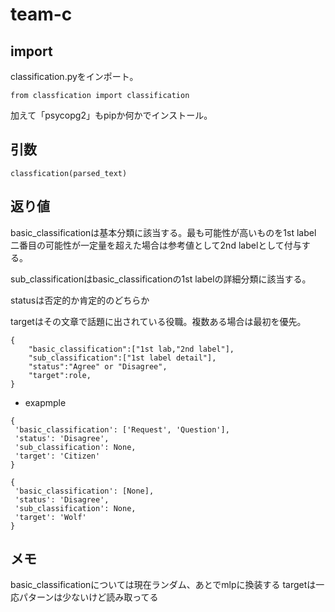 # team-c

## import

classification.pyをインポート。

```python=
from classfication import classification
```

加えて「psycopg2」もpipか何かでインストール。

## 引数

```python=
classfication(parsed_text)
```

## 返り値

basic_classificationは基本分類に該当する。最も可能性が高いものを1st label 二番目の可能性が一定量を超えた場合は参考値として2nd labelとして付与する。

sub_classificationはbasic_classificationの1st labelの詳細分類に該当する。

statusは否定的か肯定的のどちらか

targetはその文章で話題に出されている役職。複数ある場合は最初を優先。

```python=
{
    "basic_classification":["1st lab,"2nd label"],
    "sub_classification":["1st label detail"],
    "status":"Agree" or "Disagree",
    "target":role,
}
```

- exapmple

```python=
{
 'basic_classification': ['Request', 'Question'],
 'status': 'Disagree',
 'sub_classification': None,
 'target': 'Citizen'
}

{
 'basic_classification': [None],
 'status': 'Disagree',
 'sub_classification': None,
 'target': 'Wolf'
}
```

## メモ

basic_classificationについては現在ランダム、あとでmlpに換装する
targetは一応パターンは少ないけど読み取ってる

